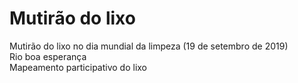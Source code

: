 # Mutirão do lixo  
Mutirão do lixo no dia mundial da limpeza (19 de setembro de 2019)  
Rio boa esperança  
Mapeamento participativo do lixo  
